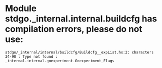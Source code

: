 # Module stdgo._internal.internal.buildcfg has compilation errors, please do not use:
```
stdgo/_internal/internal/buildcfg/Buildcfg__expList.hx:2: characters 34-90 : Type not found : _internal.internal.goexperiment.Goexperiment_Flags

```

